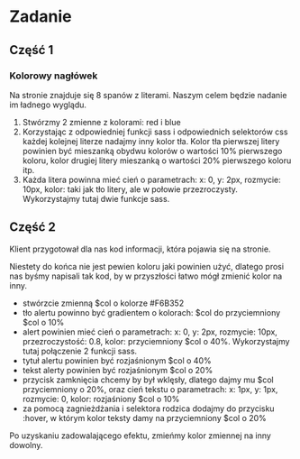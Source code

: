 # Zadanie 

## Część 1
### Kolorowy nagłówek
    
Na stronie znajduje się 8 spanów z literami. 
Naszym celem będzie nadanie im ładnego wyglądu.

1) Stwórzmy 2 zmienne z kolorami: red i blue
2) Korzystając z odpowiedniej funkcji sass i odpowiednich selektorów css każdej kolejnej literze nadajmy inny kolor tła. Kolor tła pierwszej litery powinien być mieszanką obydwu kolorów o wartości 10% pierwszego koloru, kolor drugiej litery mieszanką o wartości 20% pierwszego koloru itp.
3) Każda litera powinna mieć cień o parametrach:
    x: 0, y: 2px, rozmycie: 10px, kolor: taki jak tło litery, ale w połowie przezroczysty. Wykorzystajmy tutaj dwie funkcje sass.


## Część 2
Klient przygotował dla nas kod informacji, która pojawia się na stronie. 

Niestety do końca nie jest pewien koloru jaki powinien użyć, dlatego prosi nas byśmy napisali tak kod, by w przyszłości łatwo mógł zmienić kolor na inny.

- stwórzcie zmienną $col o kolorze #F6B352
- tło alertu powinno być gradientem o kolorach: $col do przyciemniony $col o 10%
- alert powinien mieć cień o parametrach: x: 0, y: 2px, rozmycie: 10px, przezroczystość: 0.8, kolor: przyciemniony $col o 40%. Wykorzystajmy tutaj połączenie 2 funkcji sass.
- tytuł alertu powinien być rozjaśnionym $col o 40%
- tekst alerty powinien być rozjaśnionym $col o 20%
- przycisk zamknięcia chcemy by był wklęsły, dlatego dajmy mu $col przyciemniony o 20%, oraz cień tekstu o parametrach: x: 1px, y: 1px, rozmycie: 0, kolor: rozjaśniony $col o 10%
- za pomocą zagnieżdżania i selektora rodzica dodajmy do przycisku :hover, w którym kolor teksty damy na przyciemniony $col o 20%

Po uzyskaniu zadowalającego efektu, zmieńmy kolor zmiennej na inny dowolny.